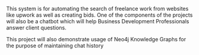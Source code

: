 This system is for automating the search of freelance work from websites like upwork as well as creating bids. One of the components of the projects will also be a chatbot which will help Business Development Professionals answer client questions.


This project will also demonstrate usage of Neo4j Knowledge Graphs for the purpose of maintaining chat history
